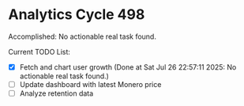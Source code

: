 # Analytics Cycle 498

Accomplished: No actionable real task found.

Current TODO List:

- [x] Fetch and chart user growth  (Done at Sat Jul 26 22:57:11 2025: No actionable real task found.)
- [ ] Update dashboard with latest Monero price
- [ ] Analyze retention data